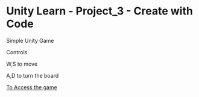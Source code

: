 # Unity Learn - Project_3 - Create with Code
Simple Unity Game


Controls


W,S to move


A,D to turn the board


[To Access the game](https://gcanidemir.github.io/Project_4_Create_with_Code/)
